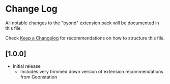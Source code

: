 # Change Log

All notable changes to the "byond" extension pack will be documented in this file.

Check [Keep a Changelog](http://keepachangelog.com/) for recommendations on how to structure this file.

## [1.0.0]

- Initial release
  - Includes very trimmed down version of extension recommendations from Goonstation